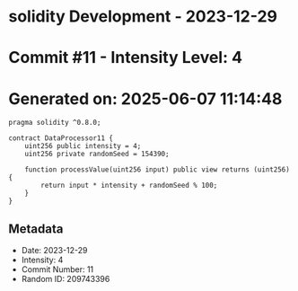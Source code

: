 ﻿# solidity Development - 2023-12-29
# Commit #11 - Intensity Level: 4
# Generated on: 2025-06-07 11:14:48
```solidity
pragma solidity ^0.8.0;

contract DataProcessor11 {
    uint256 public intensity = 4;
    uint256 private randomSeed = 154390;

    function processValue(uint256 input) public view returns (uint256) {
        return input * intensity + randomSeed % 100;
    }
}
```
## Metadata
- Date: 2023-12-29
- Intensity: 4
- Commit Number: 11
- Random ID: 209743396
